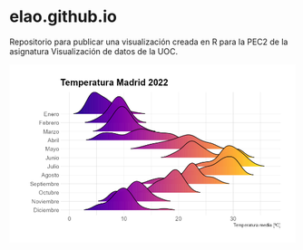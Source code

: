 # elao.github.io
Repositorio para publicar una visualización creada en R para la PEC2 de la asignatura Visualización de datos de la UOC.

![Image text](https://github.com/elaoUOC/elao.github.io/blob/main/RidgelinePlot-TemperaurasMadrid2022.png)
